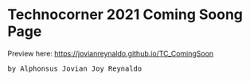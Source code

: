 <h1> Technocorner 2021 Coming Soong Page</h1>

Preview here: https://jovianreynaldo.github.io/TC_ComingSoon

<pre>by Alphonsus Jovian Joy Reynaldo</pre>
